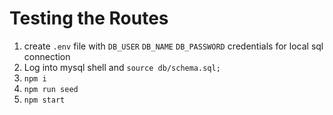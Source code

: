 # Testing the Routes

1. create `.env` file with `DB_USER` `DB_NAME` `DB_PASSWORD` credentials for local sql connection
2. Log into mysql shell and `source db/schema.sql;`
3. `npm i`
4. `npm run seed`
5. `npm start` 